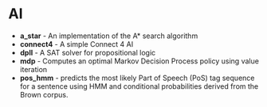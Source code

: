 # AI

* __a_star__ -  An implementation of the A* search algorithm
* __connect4__ - A simple Connect 4 AI
* __dpll__ - A SAT solver for propositional logic
* __mdp__ - Computes an optimal Markov Decision Process policy using value iteration
* __pos_hmm__ - predicts the most likely Part of Speech (PoS) tag sequence for a sentence using HMM and conditional probabilities derived from the Brown corpus.
